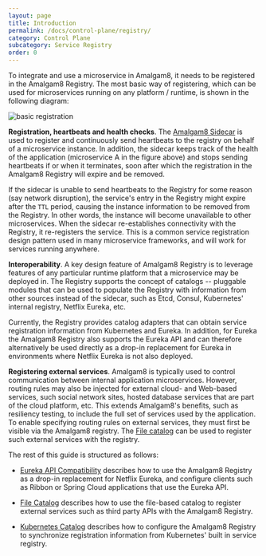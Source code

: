 ```yaml
---
layout: page
title: Introduction
permalink: /docs/control-plane/registry/
category: Control Plane
subcategory: Service Registry
order: 0
---
```


To integrate and use a microservice in Amalgam8, it needs to be registered
in the Amalgam8 Registry.  The most basic way of registering, which can be
used for microservices running on any platform / runtime, is shown in the
following diagram:

![basic registration](/docs/figures/amalgam8-service-registration.svg)

**Registration, heartbeats and health checks**. The
[Amalgam8 Sidecar](/docs/sidecar/) is used to register and continuously
send heartbeats to the registry on behalf of a microservice instance. In
addition, the sidecar keeps track of the health of the application
(microservice A in the figure above) and stops sending heartbeats if or
when it terminates, soon after which the registration in the Amalgam8
Registry will expire and be removed.

If the sidecar is unable to send heartbeats to the Registry for some reason
(say network disruption), the service's entry in the Registry might expire
after the `TTL` period, causing the instance information to be removed from
the Registry. In other words, the instance will become unavailable to other
microservices. When the sidecar re-establishes connectivity with the
Registry, it re-registers the service.  This is a common service
registration design pattern used in many microservice frameworks, and will
work for services running anywhere.

**Interoperability**.  A key design feature of Amalgam8 Registry is to
leverage features of any particular runtime platform that a microservice
may be deployed in.  The Registry supports the concept of catalogs --
pluggable modules that can be used to populate the Registry with
information from other sources instead of the sidecar, such as Etcd,
Consul, Kubernetes' internal registry, Netflix Eureka, etc.

Currently, the Registry provides catalog adapters that can obtain service
registration information from Kubernetes and Eureka. In addition, for
Eureka the Amalgam8 Registry also supports the Eureka API and can therefore
alternatively be used directly as a drop-in replacement for Eureka
in environments where Netflix Eureka is not also deployed.

**Registering external services**.  Amalgam8 is typically used to control 
communication between internal application microservices. However, routing
rules may also be injected for external cloud- and Web-based services, such
social network sites, hosted database services that are part of the cloud
platform, etc.  This extends Amalgam8's benefits, such as resiliency
testing, to include the full set of services used by the application.  To
enable specifying routing rules on external services, they must first be
visible via the Amalgam8 registry. The
[File catalog](/docs/control-plane/registry/file-catalog/) can be used to register such
external services with the registry.

The rest of this guide is structured as follows:

* [Eureka API Compatibility](/docs/control-plane/registry/eureka-compatibility) describes
  how to use the Amalgam8 Registry as a drop-in replacement for Netflix
  Eureka, and configure clients such as Ribbon or Spring Cloud applications
  that use the Eureka API.

* [File Catalog](/docs/control-plane/registry/file-catalog/) describes how to use the
  file-based catalog to register external services such as third party
  APIs with the Amalgam8 Registry.
  
* [Kubernetes Catalog](/docs/control-plane/registry/kubernetes-catalog/) describes how to
  configure the Amalgam8 Registry to synchronize registration information
  from Kubernetes' built in service registry.

